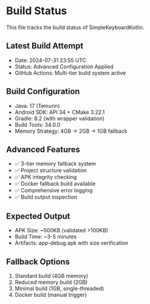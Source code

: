 # Build Status

This file tracks the build status of SimpleKeyboardKotlin.

## Latest Build Attempt
- Date: 2024-07-31 23:55 UTC
- Status: Advanced Configuration Applied
- GitHub Actions: Multi-tier build system active

## Build Configuration
- Java: 17 (Temurin)
- Android SDK: API 34 + CMake 3.22.1
- Gradle: 8.2 (with wrapper validation)
- Build Tools: 34.0.0
- Memory Strategy: 4GB → 2GB → 1GB fallback

## Advanced Features
- ✅ 3-tier memory fallback system
- ✅ Project structure validation
- ✅ APK integrity checking
- ✅ Docker fallback build available
- ✅ Comprehensive error logging
- ✅ Build output inspection

## Expected Output
- APK Size: ~500KB (validated >100KB)
- Build Time: ~3-5 minutes
- Artifacts: app-debug.apk with size verification

## Fallback Options
1. Standard build (4GB memory)
2. Reduced memory build (2GB)
3. Minimal build (1GB, single-threaded)
4. Docker build (manual trigger)